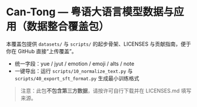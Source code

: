 # Can-Tong — 粤语大语言模型数据与应用（数据整合覆盖包）

本覆盖包提供 `datasets/` 与 `scripts/` 的起步骨架、LICENSES 与贡献指南，便于你在 GitHub 直接“上传覆盖”。

- 统一字段：yue / jyut / emotion / emoji / alts / note
- 一键导出：运行 `scripts/10_normalize_text.py` 与 `scripts/40_export_sft_format.py` 生成最小训练格式

> 注意：此包**不包含第三方数据**，请按许可自行下载并在 LICENSES.md 填写来源。
